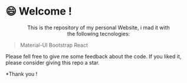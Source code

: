 <p align="center"><h1> 😄 Welcome !</h1></p>

<p align="center">This is the repository of my personal Website, i mad it with<br>
the following tecnologies: </p>

> Material-UI
> Bootstrap
> React

<p>Please fell free to give me some feedback about the code. If you liked it, please consider 
giving this repo a star.</p>

\*Thank you !
